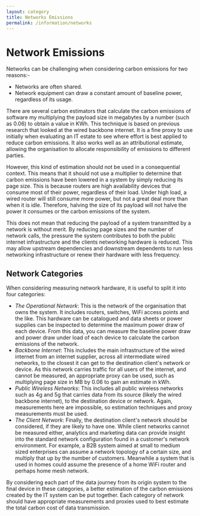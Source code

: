 ```yaml
---
layout: category
title: Networks Emissions
permalink: /information/networks
---
```

# Network Emissions
Networks can be challenging when considering carbon emissions for two reasons:-
- Networks are often shared.
- Network equipment can draw a constant amount of baseline power, regardless of its usage.

There are several carbon estimators that calculate the carbon emissions of software my multiplying the payload size in megabytes by a number (such as 0.06) to obtain a value in KWh. This technique is based on previous research that looked at the wired backbone internet. It is a fine proxy to use initially when evaluating an IT estate to see where effort is best applied to reduce carbon emissions. It also works well as an attributional estimate, allowing the organisation to allocate responsibility of emissions to different parties.

However, this kind of estimation should not be used in a consequential context. This means that it should not use a multiplier to determine that carbon emissions have been lowered in a system by simply reducing its page size. This is because routers are high availability devices that consume most of their power, regardless of their load. Under high load, a wired router will still consume more power, but not a great deal more than when it is idle. Therefore, halving the size of its payload will not halve the power it consumes or the carbon emissions of the system.

This does not mean that reducing the payload of a system transmitted by a network is without merit. By reducing page sizes and the number of network calls, the pressure the system contributes to both the public internet infrastructure and the clients networking hardware is reduced. This may allow upstream dependencies and downstream dependents to run less networking infrastructure or renew their hardware with less frequency.

## Network Categories
When considering measuring network hardware, it is useful to split it into four categories:
- _The Operational Network_: This is the network of the organisation that owns the system. It includes routers, switches, WiFi access points and the like. This hardware can be catalogued and data sheets or power supplies can be inspected to determine the maximum power draw of each device. From this data, you can measure the baseline power draw and power draw under load of each device to calculate the carbon emissions of the network.
- _Backbone Internet_: This includes the main infrastructure of the wired internet from an internet supplier, across all intermediate wired networks, to the closest it can get to the destination client's network or device. As this network carries traffic for all users of the internet, and cannot be measured,  an appropriate proxy can be used, such as multiplying page size in MB by 0.06 to gain an estimate in kWh.
- _Public Wireless Networks_: This includes all public wireless networks such as 4g and 5g that carries data from its source (likely the wired backbone internet), to the destination device or network. Again, measurements here are impossible, so estimation techniques and proxy measurements must be used.
- _The Client Network_: Finally, the destination client's network should be considered, if they are likely to have one. While client networks cannot be measured either, analytics and marketing data can provide insight into the standard network configuration found in a customer's network environment. For example, a B2B system aimed at small to medium sized enterprises can assume a network topology of a certain size, and multiply that up by the number of customers. Meanwhile a system that is used in homes could assume the presence of a home WiFi router and perhaps home mesh network.

By considering each part of the data journey from its origin system to the final device in these categories, a better estimation of the carbon emissions created by the IT system can be put together. Each category of network should have appropriate measurements and proxies used to best estimate the total carbon cost of data transmission.